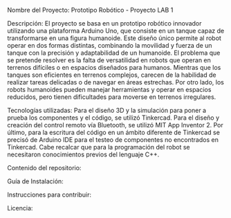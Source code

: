 Nombre del Proyecto: Prototipo Robótico - Proyecto LAB 1

Descripción: El proyecto se basa en un prototipo robótico innovador utilizando una plataforma Arduino Uno, que consiste en un tanque capaz de transformarse en una figura humanoide. Este diseño único permite al robot operar en dos formas distintas, combinando la movilidad y fuerza de un tanque con la precisión y adaptabilidad de un humanoide. El problema que se pretende resolver es la falta de versatilidad en robots que operan en terrenos difíciles o en espacios diseñados para humanos. Mientras que los tanques son eficientes en terrenos complejos, carecen de la habilidad de realizar tareas delicadas o de navegar en áreas estrechas. Por otro lado, los robots humanoides pueden manejar herramientas y operar en espacios reducidos, pero tienen dificultades para moverse en terrenos irregulares.

Tecnologías utilizadas: Para el diseño 3D y la simulación para poner a prueba los componentes y el código, se utilizó Tinkercad. Para el diseño y creación del control remoto vía Bluetooth, se utilizó MIT App Inventor 2. Por último, para la escritura del código en un ámbito diferente de Tinkercad se precisó de Arduino IDE para el testeo de componentes no encontrados en Tinkercad. Cabe recalcar que para la programación del robot se necesitaron conocimientos previos del lenguaje C++.

Contenido del repositorio:

Guía de Instalación:

Instrucciones para contribuir:

Licencia:
